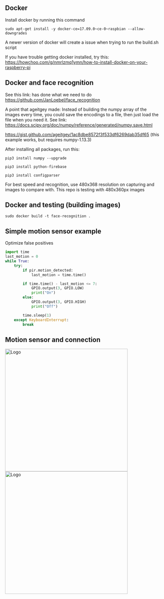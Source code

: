 ## Docker
Install docker by running this command

```sudo apt-get install -y docker-ce=17.09.0~ce-0~raspbian --allow-downgrades```

A newer version of docker will create a issue when trying to run the build.sh script

If you have trouble getting docker installed, try this:
https://howchoo.com/g/nmrlzmq1ymn/how-to-install-docker-on-your-raspberry-pi

## Docker and face recognition
See this link: has done what we need to do
https://github.com/JanLoebel/face_recognition

A point that ageitgey made:
Instead of building the numpy array of the images every time, you could save the encodings to a file, then just load the file when you need it. See link:
https://docs.scipy.org/doc/numpy/reference/generated/numpy.save.html


https://gist.github.com/ageitgey/1ac8dbe8572f3f533df6269dab35df65
(this example works, but requires  numpy-1.13.3)

After installing all packages, run this:

```
pip3 install numpy --upgrade
```

```
pip3 install python-firebase
```
```
pip3 install configparser
```

For best speed and recognition, use 480x368 resolution on capturing and images to compare with.
This repo  is testing with 480x360px images

## Docker and testing (building images)
```
sudo docker build -t face-recognition .
```

## Simple motion sensor example
Optimize false positives

```python
import time
last_motion = 0
while True:
    try:
        if pir.motion_detected:
            last_motion = time.time()

        if time.time() - last_motion <= 7:
            GPIO.output(3, GPIO.LOW)
            print("On")
        else:
            GPIO.output(3, GPIO.HIGH)
            print("Off")

        time.sleep(1)
    except KeyboardInterrupt:
        break
```

## Motion sensor and connection
<img src="../docs/images/r-pi-motion.jpg" alt="Logo" width=400px/> <img src="../docs/images/pir-sensor.jpg" alt="Logo" width=400px/>